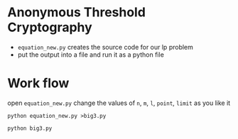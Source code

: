 # Anonymous Threshold Cryptography

 - `equation_new.py` creates the source code for our lp problem
 - put the output into a file and run it as a python file

# Work flow

open `equation_new.py` change the values of `n`, `m`, `l`, `point`, `limit` as you like it

```
python equation_new.py >big3.py
```

 ```
 python big3.py
 ```
